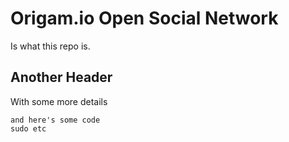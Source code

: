 Origam.io Open Social Network
=============================

Is what this repo is.

Another Header
--------------

With some more details

    and here's some code
    sudo etc